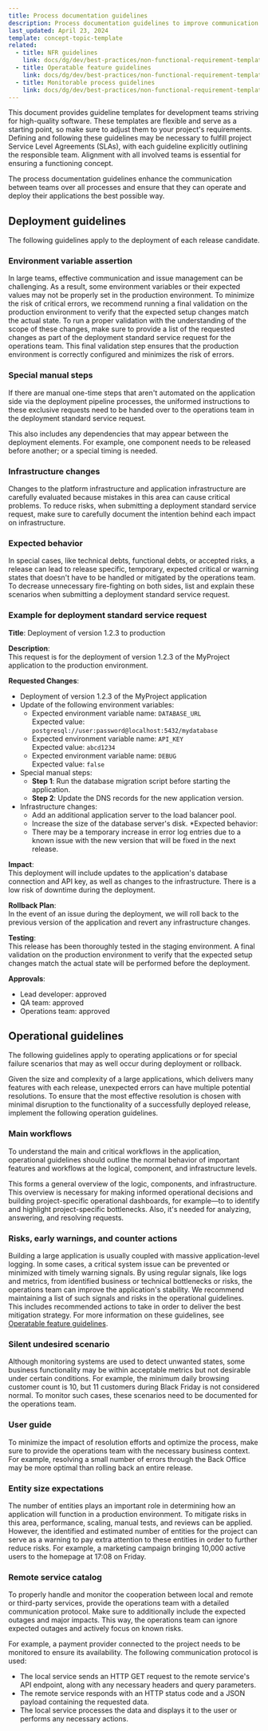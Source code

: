 ```yaml
---
title: Process documentation guidelines
description: Process documentation guidelines to improve communication and ensure smooth deployment of applications within cross-functional teams.
last_updated: April 23, 2024
template: concept-topic-template
related:
  - title: NFR guidelines
    link: docs/dg/dev/best-practices/non-functional-requirement-templates/operational-and-deployment-guidelines.html
  - title: Operatable feature guidelines
    link: docs/dg/dev/best-practices/non-functional-requirement-templates/operatable-feature-guidelines.html
  - title: Monitorable process guidelines
    link: docs/dg/dev/best-practices/non-functional-requirement-templates/monitorable-process-guidelines.html
---
```


This document provides guideline templates for development teams striving for high-quality software. These templates are flexible and serve as a starting point, so make sure to adjust them to your project's requirements. Defining and following these guidelines may be necessary to fulfill project Service Level Agreements (SLAs), with each guideline explicitly outlining the responsible team. Alignment with all involved teams is essential for ensuring a functioning concept.

The process documentation guidelines enhance the communication between teams over all processes and ensure that they can operate and deploy their applications the best possible way.

## Deployment guidelines

The following guidelines apply to the deployment of each release candidate.

### Environment variable assertion

In large teams, effective communication and issue management can be challenging. As a result, some environment variables or their expected values may not be properly set in the production environment. To minimize the risk of critical errors, we recommend running a final validation on the production environment to verify that the expected setup changes match the actual state. To run a proper validation with the understanding of the scope of these changes, make sure to provide a list of the requested changes as part of the deployment standard service request for the operations team. This final validation step ensures that the production environment is correctly configured and minimizes the risk of errors.

### Special manual steps

If there are manual one-time steps that aren't automated on the application side via the deployment pipeline processes, the uniformed instructions to these exclusive requests need to be handed over to the operations team in the deployment standard service request.

This also includes any dependencies that may appear between the deployment elements. For example, one component needs to be released before another; or a special timing is needed.

### Infrastructure changes

Changes to the platform infrastructure and application infrastructure are carefully evaluated because mistakes in this area can cause critical problems. To reduce risks, when submitting a deployment standard service request, make sure to carefully document the intention behind each impact on infrastructure.

### Expected behavior
In special cases, like technical debts, functional debts, or accepted risks, a release can lead to release specific, temporary, expected critical or warning states that doesn't have to be handled or mitigated by the operations team. To decrease unnecessary fire-fighting on both sides, list and explain these scenarios when submitting a deployment standard service request.

### Example for deployment standard service request

**Title**: Deployment of version 1.2.3 to production

**Description**:<br/>
This request is for the deployment of version 1.2.3 of the MyProject application to the production environment.

**Requested Changes**:

* Deployment of version 1.2.3 of the MyProject application
* Update of the following environment variables:
  * Expected environment variable name: `DATABASE_URL`<br/>
    Expected value: `postgresql://user:password@localhost:5432/mydatabase`
  * Expected environment variable name: `API_KEY`<br/>
    Expected value: `abcd1234`
  * Expected environment variable name: `DEBUG`<br/>
    Expected value: `false`
* Special manual steps:
  * **Step 1**: Run the database migration script before starting the application.
  * **Step 2**: Update the DNS records for the new application version.
* Infrastructure changes:
  * Add an additional application server to the load balancer pool.
  * Increase the size of the database server's disk.
*Expected behavior:
  * There may be a temporary increase in error log entries due to a known issue with the new version that will be fixed in the next release.

**Impact**:<br/>
This deployment will include updates to the application's database connection and API key, as well as changes to the infrastructure. There is a low risk of downtime during the deployment.

**Rollback Plan**:<br/>
In the event of an issue during the deployment, we will roll back to the previous version of the application and revert any infrastructure changes.

**Testing**:<br/>
This release has been thoroughly tested in the staging environment. A final validation on the production environment to verify that the expected setup changes match the actual state will be performed before the deployment.

**Approvals**:
* Lead developer: approved
* QA team: approved
* Operations team: approved

## Operational guidelines

The following guidelines apply to operating applications or for special failure scenarios that may as well occur during deployment or rollback.

Given the size and complexity of a large applications, which delivers many features with each release, unexpected errors can have multiple potential resolutions. To ensure that the most effective resolution is chosen with minimal disruption to the functionality of a successfully deployed release, implement the following operation guidelines.

### Main workflows
To understand the main and critical workflows in the application, operational guidelines should outline the normal behavior of
important features and workflows at the logical, component, and infrastructure levels.

This forms a general overview of the logic, components, and infrastructure. This overview is necessary for making informed operational decisions and building project-specific operational dashboards, for example—to to identify and highlight project-specific bottlenecks. Also, it's needed for analyzing, answering, and resolving requests.

### Risks, early warnings, and counter actions
Building a large application is usually coupled with massive application-level logging. In some cases, a critical system issue can be prevented or minimized with timely warning signals. By using regular signals, like logs and metrics, from identified business or technical bottlenecks or risks, the operations team can improve the application's stability. We recommend maintaining a list of such signals and risks in the operational guidelines. This includes recommended actions to take in order to deliver the best mitigation strategy. For more information on these guidelines, see [Operatable feature guidelines](docs/scos/dev/guidelines/operatable-feature-guidelines.html).

### Silent undesired scenario
Although monitoring systems are used to detect unwanted states, some business functionality may be within acceptable metrics but not desirable under certain conditions. For example, the minimum daily browsing customer count is 10, but 11 customers during Black Friday is not considered normal. To monitor such cases, these scenarios need to be documented for the operations team.

### User guide
To minimize the impact of resolution efforts and optimize the process, make sure to provide the operations team with the necessary business context. For example, resolving a small number of errors through the Back Office may be more optimal than rolling back an entire release.

### Entity size expectations

The number of entities plays an important role in determining how an application will function in a production environment. To mitigate risks in this area, performance, scaling, manual tests, and reviews can be applied. However, the identified and estimated number of entities for the project can serve as a warning to pay extra attention to these entities in order to further reduce risks. For example, a marketing campaign bringing 10,000 active users to the homepage at 17:08 on Friday.


### Remote service catalog

To properly handle and monitor the cooperation between local and remote or third-party services, provide the operations team with a detailed communication protocol. Make sure to additionally include the expected outages and major impacts. This way, the operations team can ignore expected outages and actively focus on known risks.

For example, a payment provider connected to the project needs to be monitored to ensure its availability. The following communication protocol is used:

* The local service sends an HTTP GET request to the remote service's API endpoint, along with any necessary headers and query parameters.
* The remote service responds with an HTTP status code and a JSON payload containing the requested data.
* The local service processes the data and displays it to the user or performs any necessary actions.
